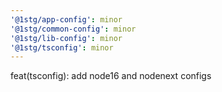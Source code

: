 ```yaml
---
'@1stg/app-config': minor
'@1stg/common-config': minor
'@1stg/lib-config': minor
'@1stg/tsconfig': minor
---
```


feat(tsconfig): add node16 and nodenext configs
